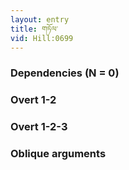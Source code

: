 ```yaml
---
layout: entry
title: གཏོལ་
vid: Hill:0699
---
```

### Dependencies (N = 0)


### Overt 1-2


### Overt 1-2-3


### Oblique arguments
